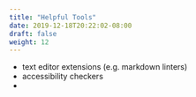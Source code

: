 ```yaml
---
title: "Helpful Tools"
date: 2019-12-18T20:22:02-08:00
draft: false
weight: 12
---
```



- text editor extensions (e.g. markdown linters)
- accessibility checkers
- 
